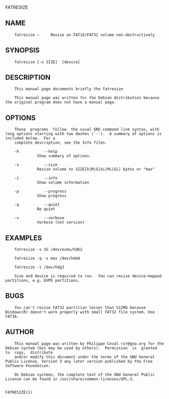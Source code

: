   FATRESIZE
 
## NAME
        fatresize —     Resize an FAT16/FAT32 volume non-destructively
 
## SYNOPSIS
        fatresize [-s SIZE]  [device]
 
## DESCRIPTION
        This manual page documents briefly the fatresize
 
        This manual page was written for the Debian distribution because the original program does not have a manual page.
 
## OPTIONS
        These  programs  follow  the usual GNU command line syntax, with long options starting with two dashes (`-').  A summary of options is included below.  For a
        complete description, see the Info files.
 
        -h           --help
                  Show summary of options.
 
        -s           --size
                  Resize volume to SIZE[k|M|G|ki|Mi|Gi] bytes or "max"
 
        -i           --info
                  Show volume information
 
        -p           --progress
                  Show progress
 
        -q           --quiet
                  Be quiet
 
        -v           --verbose
                  Verbose (not version)
 
## EXAMPLES
        fatresize -s 2G /dev/evms/hdb2
 
        fatresize -q -s max /dev/hde6
 
        fatresize -i /dev/hdg3
 
        Size and device is required to run.  You can resize device-mapped partitions, e.g. EVMS partitions.
 
## BUGS
        You can't resize FAT32 partition lesser than 512Mb because Windows(R) doesn't work properly with small FAT32 file system. Use FAT16.
 
## AUTHOR
        This manual page was written by Philippe Coval rzr@gna.org for the Debian system (but may be used by others).  Permission  is  granted  to  copy,  distribute
        and/or modify this document under the terms of the GNU General Public License, Version 3 any later version published by the Free Software Foundation.
 
        On Debian systems, the complete text of the GNU General Public License can be found in /usr/share/common-licenses/GPL-3.
 
                                                                                                                                                         FATRESIZE(1)
